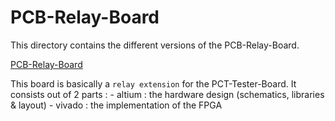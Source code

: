 # PCB-Relay-Board

This directory contains the different versions of the PCB-Relay-Board.

[PCB-Relay-Board](/documentation/pictures/PCB-Relay-Board.png)

This board is basically a `relay extension` for the PCT-Tester-Board.
It consists out of 2 parts :
	- altium : the hardware design (schematics, libraries & layout)
	- vivado : the implementation of the FPGA
	